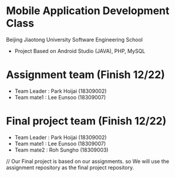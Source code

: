 # Mobile Application Development Class

Beijing Jiaotong University Software Engineering School
* Project Based on Android Studio (JAVA), PHP, MySQL

# Assignment team (Finish 12/22)

* Team Leader : Park Hoijai (18309002)
* Team mate1 : Lee Eunsoo (18309007)

# Final project team (Finish 12/22)

* Team Leader : Park Hoijai (18309002)
* Team mate1 : Lee Eunsoo (18309007)
* Team mate2 : Roh Sungho (18309003)

// Our Final project is based on our assignments. so We will use the assignment repository as the final project repository.
